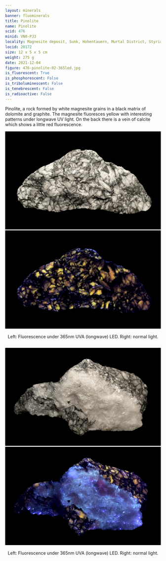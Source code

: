 ```yaml
---
layout: minerals
banner: fluominerals
title: Pinolite
name: Pinolite
scid: 476
minid: VN0-PJ3
locality: Magnesite deposit, Sunk, Hohentauern, Murtal District, Styria, Austria
locid: 20172
size: 12 x 5 x 5 cm
weight: 275 g
date: 2021-12-04
figure: 476-pinolite-02-365led.jpg
is_fluorescent: True
is_phosphorescent: False
is_triboluminescent: False
is_tenebrescent: False
is_radioactive: False
---
```

Pinolite, a rock formed by white magnesite grains in a black matrix of dolomite and graphite. The magnesite fluoresces yellow with interesting patterns under longwave UV light. On the back there is a vein of calcite which shows a little red fluorescence.

<figure style='text-align:center; margin:0 auto; width:100%;'>
 <div class='image-slider'>
  <img src='/img/minerals/476-pinolite-01-visible.jpg'>
  <div class='image-slider-image'>
   <img src='/img/minerals/476-pinolite-02-365led.jpg'>
   <div class='image-slider-dot'></div>
  </div>
 </div>
 <figcaption style='padding:1em 0 2em'>Left: Fluorescence under 365nm UVA (longwave) LED. Right: normal light.</figcaption>
</figure>

<figure style='text-align:center; margin:0 auto; width:100%;'>
 <div class='image-slider'>
  <img src='/img/minerals/476-pinolite-03-visible.jpg'>
  <div class='image-slider-image'>
   <img src='/img/minerals/476-pinolite-04-365led.jpg'>
   <div class='image-slider-dot'></div>
  </div>
 </div>
 <figcaption style='padding:1em 0 2em'>Left: Fluorescence under 365nm UVA (longwave) LED. Right: normal light.</figcaption>
</figure>

